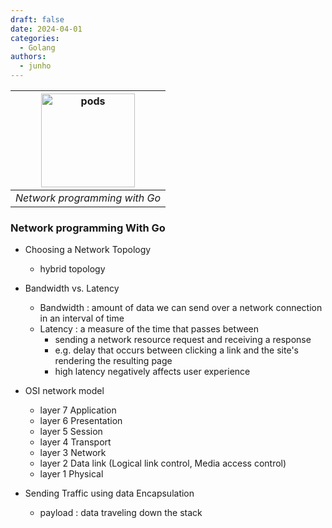 ```yaml
---
draft: false
date: 2024-04-01
categories:
  - Golang
authors:
  - junho
---
```


|<img src="https://m.media-amazon.com/images/I/516bIK4UMVL._SY445_SX342_.jpg" alt="pods" width="150">|
|:--:| 
| *Network programming with Go* |


<!-- more -->

### Network programming With Go

- Choosing a Network Topology
	- hybrid topology
- Bandwidth vs. Latency
	- Bandwidth : amount of data we can send over a network connection in an interval of time
	- Latency : a measure of the time that passes between
		- sending a network resource request and receiving a response
		- e.g. delay that occurs between clicking a link and the site's rendering the resulting page
		- high latency negatively affects user experience


- OSI network model
	- layer 7 Application
	- layer 6 Presentation
	- layer 5 Session
	- layer 4 Transport
	- layer 3 Network
	- layer 2 Data link (Logical link control, Media access control)
	- layer 1 Physical

- Sending Traffic using data Encapsulation
	- payload : data traveling down the stack



